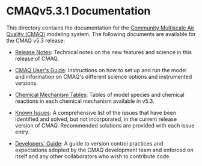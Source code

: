 CMAQv5.3.1 Documentation
==================

This directory contains the documentation for the [Community Multiscale Air Quality (CMAQ)](http://www.epa.gov/cmaq) modeling system.
The following documents are available for the CMAQ v5.3 release:

- [Release Notes](Release_Notes/README.md): Technical notes on the new features and science in this release of CMAQ.  

- [CMAQ User's Guide](Users_Guide/README.md): Instructions on how to set up and run the model and information on CMAQ's different science options and instrumented versions.

- [Chemical Mechanism Tables](../CCTM/src/MECHS/README.md): Tables of model species and chemical reactions in each chemical mechanism available in v5.3.

- [Known Issues](Known_Issues/README.md): A comprehensive list of the issues that have been identified and solved, but not incorporated, in the current release version of CMAQ. Recommended solutions are provided with each issue entry.

- [Developers' Guide](Developers_Guide/CMAQ_Dev_Guide.md): A guide to version control practices and expectations adopted by the CMAQ development team and enforced on itself and any other collaborators who wish to contribute code.


